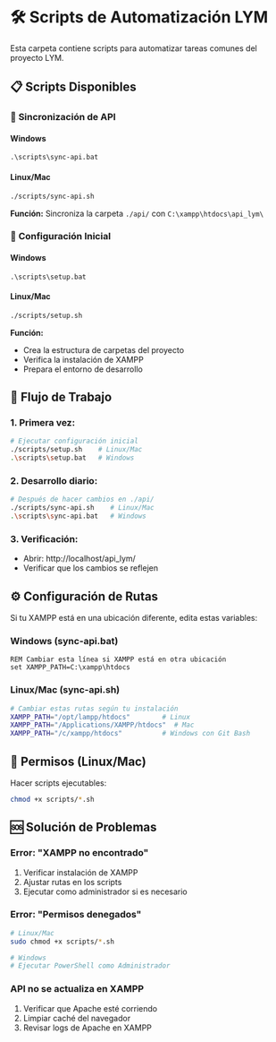 # 🛠️ Scripts de Automatización LYM

Esta carpeta contiene scripts para automatizar tareas comunes del proyecto LYM.

## 📋 Scripts Disponibles

### 🔄 **Sincronización de API**

#### Windows

```batch
.\scripts\sync-api.bat
```

#### Linux/Mac

```bash
./scripts/sync-api.sh
```

**Función:** Sincroniza la carpeta `./api/` con `C:\xampp\htdocs\api_lym\`

### 🚀 **Configuración Inicial**

#### Windows

```batch
.\scripts\setup.bat
```

#### Linux/Mac

```bash
./scripts/setup.sh
```

**Función:**

- Crea la estructura de carpetas del proyecto
- Verifica la instalación de XAMPP
- Prepara el entorno de desarrollo

## 🎯 **Flujo de Trabajo**

### 1. **Primera vez:**

```bash
# Ejecutar configuración inicial
./scripts/setup.sh    # Linux/Mac
.\scripts\setup.bat   # Windows
```

### 2. **Desarrollo diario:**

```bash
# Después de hacer cambios en ./api/
./scripts/sync-api.sh    # Linux/Mac
.\scripts\sync-api.bat   # Windows
```

### 3. **Verificación:**

- Abrir: http://localhost/api_lym/
- Verificar que los cambios se reflejen

## ⚙️ **Configuración de Rutas**

Si tu XAMPP está en una ubicación diferente, edita estas variables:

### Windows (sync-api.bat)

```batch
REM Cambiar esta línea si XAMPP está en otra ubicación
set XAMPP_PATH=C:\xampp\htdocs
```

### Linux/Mac (sync-api.sh)

```bash
# Cambiar estas rutas según tu instalación
XAMPP_PATH="/opt/lampp/htdocs"        # Linux
XAMPP_PATH="/Applications/XAMPP/htdocs"  # Mac
XAMPP_PATH="/c/xampp/htdocs"          # Windows con Git Bash
```

## 🔧 **Permisos (Linux/Mac)**

Hacer scripts ejecutables:

```bash
chmod +x scripts/*.sh
```

## 🆘 **Solución de Problemas**

### Error: "XAMPP no encontrado"

1. Verificar instalación de XAMPP
2. Ajustar rutas en los scripts
3. Ejecutar como administrador si es necesario

### Error: "Permisos denegados"

```bash
# Linux/Mac
sudo chmod +x scripts/*.sh

# Windows
# Ejecutar PowerShell como Administrador
```

### API no se actualiza en XAMPP

1. Verificar que Apache esté corriendo
2. Limpiar caché del navegador
3. Revisar logs de Apache en XAMPP

